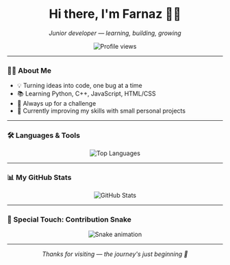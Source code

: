 <h1 align="center">Hi there, I'm Farnaz 👩‍💻</h1>
<p align="center"><i>Junior developer — learning, building, growing</i></p>

<p align="center">
  <img src="https://komarev.com/ghpvc/?username=farnaztr&label=Profile%20views&color=7ed6df&style=flat" alt="Profile views" />
</p>

---

### 👩‍🔧 About Me

- 💡 Turning ideas into code, one bug at a time  
- 📚 Learning Python, C++, JavaScript, HTML/CSS  
- 🎯 Always up for a challenge  
- 🌱 Currently improving my skills with small personal projects

---

### 🛠️ Languages & Tools

<p align="center">
  <img src="https://github-readme-stats.vercel.app/api/top-langs/?username=farnaztr&layout=compact&theme=default" alt="Top Languages" />
</p>

---

### 📊 My GitHub Stats

<p align="center">
  <img src="https://github-readme-stats.vercel.app/api?username=farnaztr&show_icons=true&theme=default" alt="GitHub Stats" />
</p>

---

### 🐍 Special Touch: Contribution Snake

<p align="center">
  <img src="https://github.com/farnaztr/farnaztr/blob/output/github-contribution-grid-snake.svg" alt="Snake animation" />
</p>

---

<p align="center"><i>Thanks for visiting — the journey's just beginning 🚀</i></p>

